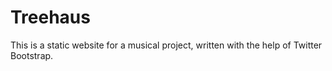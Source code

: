 Treehaus
========

This is a static website for a musical project, written with the help of Twitter Bootstrap.
